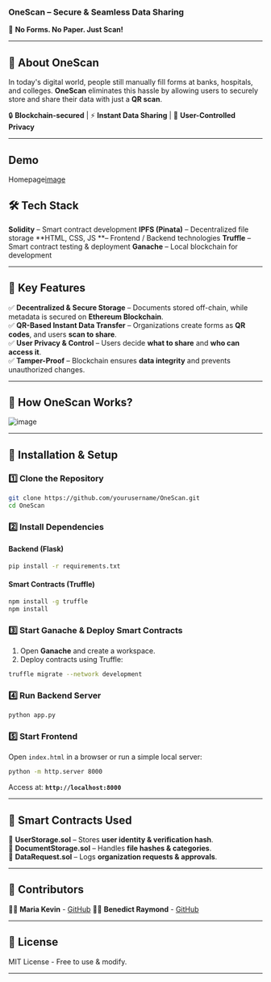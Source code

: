 ### **OneScan – Secure & Seamless Data Sharing**  
🚀 **No Forms. No Paper. Just Scan!**  

---

## **📌 About OneScan**  
In today's digital world, people still manually fill forms at banks, hospitals, and colleges. **OneScan** eliminates this hassle by allowing users to securely store and share their data with just a **QR scan**.  

🔒 **Blockchain-secured** | ⚡ **Instant Data Sharing** | 🔑 **User-Controlled Privacy**  

---
## **Demo**


Homepage[image](https://github.com/user-attachments/assets/ab76f010-7f38-44ce-8af0-9b4f4f755e19)


## **🛠 Tech Stack**

**Solidity** – Smart contract development
**IPFS (Pinata)** – Decentralized file storage
**HTML, CSS, JS **– Frontend / Backend technologies
**Truffle** – Smart contract testing & deployment
**Ganache** – Local blockchain for development
 

---

## **🎯 Key Features**  
✅ **Decentralized & Secure Storage** – Documents stored off-chain, while metadata is secured on **Ethereum Blockchain**.  
✅ **QR-Based Instant Data Transfer** – Organizations create forms as **QR codes**, and users **scan to share**.  
✅ **User Privacy & Control** – Users decide **what to share** and **who can access it**.  
✅ **Tamper-Proof** – Blockchain ensures **data integrity** and prevents unauthorized changes.  

---

## **📌 How OneScan Works?**  
![image](https://github.com/user-attachments/assets/7b61a3d5-bdd6-4b96-9cca-16e51befeb79)
  

---

## **🚀 Installation & Setup**  

### **1️⃣ Clone the Repository**  
```bash
git clone https://github.com/yourusername/OneScan.git
cd OneScan
```

### **2️⃣ Install Dependencies**  
#### **Backend (Flask)**
```bash
pip install -r requirements.txt
```
#### **Smart Contracts (Truffle)**
```bash
npm install -g truffle
npm install
```

### **3️⃣ Start Ganache & Deploy Smart Contracts**  
1. Open **Ganache** and create a workspace.  
2. Deploy contracts using Truffle:  
```bash
truffle migrate --network development
```

### **4️⃣ Run Backend Server**  
```bash
python app.py
```

### **5️⃣ Start Frontend**  
Open `index.html` in a browser or run a simple local server:  
```bash
python -m http.server 8000
```
Access at: **`http://localhost:8000`**  

---

## **📜 Smart Contracts Used**  
📌 **UserStorage.sol** – Stores **user identity & verification hash**.  
📌 **DocumentStorage.sol** – Handles **file hashes & categories**.  
📌 **DataRequest.sol** – Logs **organization requests & approvals**.  

---

## **🤝 Contributors**  
👨‍💻 **Maria Kevin** - [GitHub](https://github.com/kevinnadar22)
👨‍💻 **Benedict Raymond** - [GitHub](https://github.com/BenedictRaymond)

---

## **📜 License**  
MIT License - Free to use & modify.  

---
